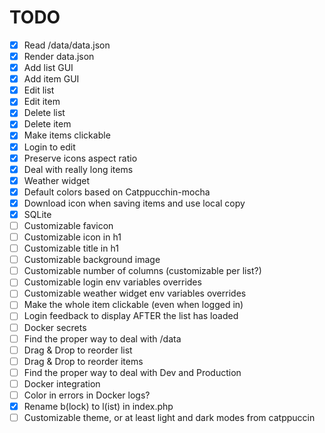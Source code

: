 # TODO

* [x] Read /data/data.json
* [x] Render data.json
* [x] Add list GUI
* [x] Add item GUI
* [x] Edit list
* [x] Edit item
* [x] Delete list
* [x] Delete item
* [x] Make items clickable
* [x] Login to edit
* [x] Preserve icons aspect ratio
* [x] Deal with really long items
* [x] Weather widget
* [x] Default colors based on Catppucchin-mocha
* [x] Download icon when saving items and use local copy
* [x] SQLite
* [ ] Customizable favicon
* [ ] Customizable icon in h1
* [ ] Customizable title in h1
* [ ] Customizable background image
* [ ] Customizable number of columns (customizable per list?)
* [ ] Customizable login env variables overrides
* [ ] Customizable weather widget env variables overrides
* [ ] Make the whole item clickable (even when logged in)
* [ ] Login feedback to display AFTER the list has loaded
* [ ] Docker secrets
* [ ] Find the proper way to deal with /data
* [ ] Drag & Drop to reorder list
* [ ] Drag & Drop to reorder items
* [ ] Find the proper way to deal with Dev and Production
* [ ] Docker integration
* [ ] Color in errors in Docker logs?
* [x] Rename b(lock) to l(ist) in index.php
* [ ] Customizable theme, or at least light and dark modes from catppuccin 
